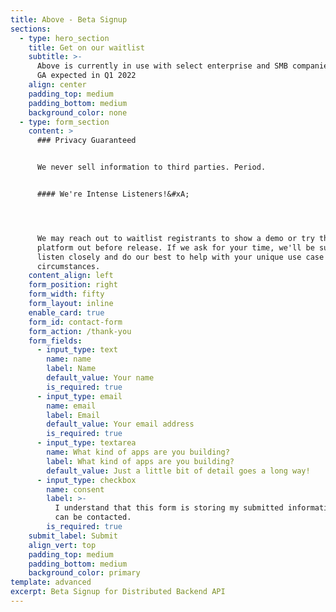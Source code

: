 ```yaml
---
title: Above - Beta Signup
sections:
  - type: hero_section
    title: Get on our waitlist
    subtitle: >-
      Above is currently in use with select enterprise and SMB companies, with
      GA expected in Q1 2022
    align: center
    padding_top: medium
    padding_bottom: medium
    background_color: none
  - type: form_section
    content: >
      ### Privacy Guaranteed


      We never sell information to third parties. Period.


      #### We're Intense Listeners!&#xA;




      We may reach out to waitlist registrants to show a demo or try the
      platform out before release. If we ask for your time, we'll be sure to
      listen closely and do our best to help with your unique use case and
      circumstances.
    content_align: left
    form_position: right
    form_width: fifty
    form_layout: inline
    enable_card: true
    form_id: contact-form
    form_action: /thank-you
    form_fields:
      - input_type: text
        name: name
        label: Name
        default_value: Your name
        is_required: true
      - input_type: email
        name: email
        label: Email
        default_value: Your email address
        is_required: true
      - input_type: textarea
        name: What kind of apps are you building?
        label: What kind of apps are you building?
        default_value: Just a little bit of detail goes a long way!
      - input_type: checkbox
        name: consent
        label: >-
          I understand that this form is storing my submitted information so I
          can be contacted.
        is_required: true
    submit_label: Submit
    align_vert: top
    padding_top: medium
    padding_bottom: medium
    background_color: primary
template: advanced
excerpt: Beta Signup for Distributed Backend API
---
```

